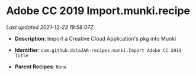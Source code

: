 # Adobe CC 2019 Import.munki.recipe

_Last updated 2021-12-23 19:58:07Z_

- **Description**: Import a Creative Cloud Application's pkg into Munki

- **Identifier**: `com.github.dataJAR-recipes.munki.Import Adobe CC 2019 Title`

- **Parent Recipes**: `None`